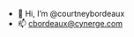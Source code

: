 - 👋 Hi, I’m @courtneybordeaux
- 📫 cbordeaux@cynerge.com

<!---
courtneybordeaux/courtneybordeaux is a ✨ special ✨ repository because its `README.md` (this file) appears on your GitHub profile.
You can click the Preview link to take a look at your changes.
--->
